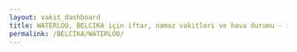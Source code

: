 ```yaml
---
layout: vakit_dashboard
title: WATERLOO, BELCIKA için iftar, namaz vakitleri ve hava durumu - ilçe/eyalet seç
permalink: /BELCIKA/WATERLOO/
---
```


<script type="text/javascript">
  var GLOBAL_COUNTRY = 'BELCIKA';
  var GLOBAL_CITY = 'WATERLOO';
  var GLOBAL_STATE = '';
  var lat = 72;
  var lon = 21;
</script>

